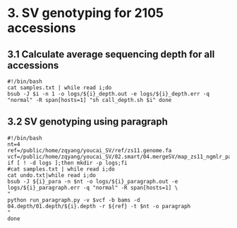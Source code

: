 # 3. SV genotyping for 2105 accessions

## 3.1 Calculate average sequencing depth for all accessions

```shell
#!/bin/bash
cat samples.txt | while read i;do
bsub -J $i -n 1 -o logs/${i}_depth.out -e logs/${i}_depth.err -q "normal" -R span[hosts=1] "sh call_depth.sh $i" done
```

## 3.2 SV genotyping using paragraph

```shell
#!/bin/bash
nt=4
ref=/public/home/zqyang/youcai_SV/ref/zs11.genome.fa
vcf=/public/home/zqyang/youcai_SV/02.smart/04.mergeSV/map_zs11_ngmlr_paragraph.vcf
if [ ! -d logs ];then mkdir -p logs;fi
#cat samples.txt | while read i;do
cat undo.txt|while read i;do
bsub -J ${i}_para -n $nt -o logs/${i}_paragraph.out -e logs/${i}_paragraph.err -q "normal" -R span[hosts=1] \
"
python run_paragraph.py -v $vcf -b bams -d 04.depth/01.depth/${i}.depth -r ${ref} -t $nt -o paragraph
"
done
```
